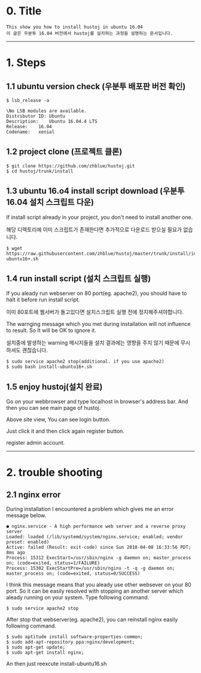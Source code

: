 # 0. Title

    This show you how to install hustoj in ubuntu 16.04
    이 글은 우분투 16.04 버전에서 hustoj를 설치하는 과정을 설명하는 문서입니다.

***

# 1. Steps

## 1.1 ubuntu version check (우분투 배포판 버전 확인)

    
    $ lsb_release -a
    
    \No LSB modules are available.
    Distributor ID: Ubuntu
    Description:    Ubuntu 16.04.4 LTS
    Release:    16.04
    Codename:   xenial



## 1.2 project clone (프로젝트 클론)

    
    $ git clone https://github.com/zhblue/hustoj.git
    $ cd hustoj/trunk/install



## 1.3 ubuntu 16.o4 install script download (우분투 16.04 설치 스크립트 다운)

If install script already in your project, you don't need to install another one.

해당 디렉토리에 이미 스크립트가 존재한다면 추가적으로 다운로드 받으실 필요가 없습니다.

    
    $ wget https://raw.githubusercontent.com/zhblue/hustoj/master/trunk/install/install-ubuntu16+.sh



## 1.4 run install script (설치 스크립트 실행) 

If you aleady run webserver on 80 port(eg. apache2), you should have to halt it before run install script.

이미 80포트에 웹서버가 돌고있다면 설치스크립트 실행 전에 정지해주셔야합니다.
    
The warnging message which you met during installation will not influence to result. So It will be OK to ignore it.

설치중에 발생하는 warning 메시지들을 설치 결과에는 영향을 주지 않기 때문에 무시하셔도 괜찮습니다.

    $ sudo service apache2 stop(additional. if you use apache2)
    $ sudo bash install-ubuntu16+.sh


## 1.5 enjoy hustoj(설치 완료)

Go on your webbrowser and type localhost in browser's address bar. And then you can see main page of hustoj.

Above site view, You can see login button. 

Just click it and then click again register button.  

register admin account.

***

# 2. trouble shooting

## 2.1 nginx error

During installation I encountered a problem which gives me an error message below.

    ● nginx.service - A high performance web server and a reverse proxy server
    Loaded: loaded (/lib/systemd/system/nginx.service; enabled; vendor preset: enabled)
    Active: failed (Result: exit-code) since Sun 2018-04-08 16:33:56 PDT; 8ms ago
    Process: 15312 ExecStart=/usr/sbin/nginx -g daemon on; master_process on; (code=exited, status=1/FAILURE)
    Process: 15302 ExecStartPre=/usr/sbin/nginx -t -q -g daemon on; master_process on; (code=exited, status=0/SUCCESS)

I think this message means that you aleady use other websever on your 80 port.
So it can be easily resolved with stopping an another server which aleady running on your system. Type following command.

    $ sudo service apache2 stop

After stop that webserver(eg. apache2), you can reinstall nginx easily following command.

    $ sudo aptitude install software-properties-common;
    $ sudo add-apt-repository ppa:nginx/development;
    $ sudo apt-get update;
    $ sudo apt-get install nginx;

An then just reexcute install-ubuntu16.sh

